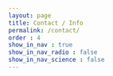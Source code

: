 ```yaml
---
layout: page
title: Contact / Info
permalink: /contact/
order : 4
show_in_nav : true
show_in_nav_radio : false
show_in_nav_science : false
---
```

